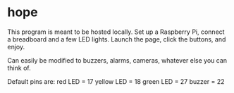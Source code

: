 # hope
This program is meant to be hosted locally.
Set up a Raspberry Pi, connect a breadboard and a few LED lights.
Launch the page, click the buttons, and enjoy.

Can easily be modified to buzzers, alarms, cameras, whatever else you can think of. 

Default pins are:
red LED = 17
yellow LED = 18
green LED = 27
buzzer = 22
